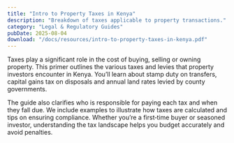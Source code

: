 ```yaml
---
title: "Intro to Property Taxes in Kenya"
description: "Breakdown of taxes applicable to property transactions."
category: "Legal & Regulatory Guides"
pubDate: 2025-08-04
download: "/docs/resources/intro-to-property-taxes-in-kenya.pdf"
---
```


Taxes play a significant role in the cost of buying, selling or owning property. This primer outlines the various taxes and levies that property investors encounter in Kenya. You’ll learn about stamp duty on transfers, capital gains tax on disposals and annual land rates levied by county governments.

The guide also clarifies who is responsible for paying each tax and when they fall due. We include examples to illustrate how taxes are calculated and tips on ensuring compliance. Whether you’re a first‑time buyer or seasoned investor, understanding the tax landscape helps you budget accurately and avoid penalties.
